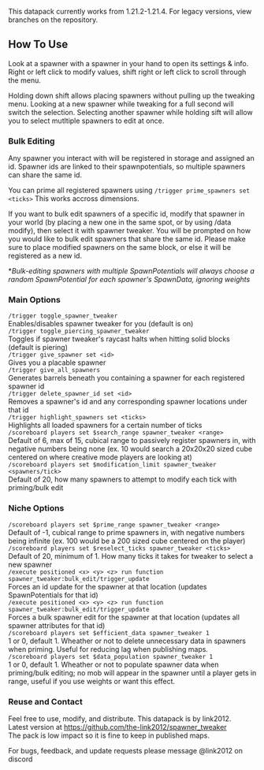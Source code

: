 This datapack currently works from 1.21.2-1.21.4. For legacy versions, view branches on the repository.<br>
## How To Use
Look at a spawner with a spawner in your hand to open its settings & info. Right or left click to modify values, shift right or left click to scroll through the menu. <br>

Holding down shift allows placing spawners without pulling up the tweaking menu. Looking at a new spawner while tweaking for a full second will switch the selection. Selecting another spawner while holding sift will allow you to select mutltiple spawners to edit at once. <br>

### Bulk Editing
Any spawner you interact with will be registered in storage and assigned an id. Spawner ids are linked to their spawnpotentials, so multiple spawners can share the same id.<br>

You can prime all registered spawners using `/trigger prime_spawners set <ticks>` This works accross dimensions.<br>

If you want to bulk edit spawners of a specific id, modify that spawner in your world (by placing a new one in the same spot, or by using /data modify), then select it with spawner tweaker. You will be prompted on how you would like to bulk edit spawners that share the same id. Please make sure to place modified spawners on the same block, or else it will be registered as a new id.<br>

**Bulk-editing spawners with multiple SpawnPotentials will always choose a random SpawnPotential for each spawner's SpawnData, ignoring weights*<br>

### Main Options
`/trigger toggle_spawner_tweaker`<br>
Enables/disables spawner tweaker for you (default is on)<br>
`/trigger toggle_piercing_spawner_tweaker`<br>
Toggles if spawner tweaker's raycast halts when hitting solid blocks (default is piering)<br>
`/trigger give_spawner set <id>`<br>
Gives you a placable spawner<br>
`/trigger give_all_spawners`<br>
Generates barrels beneath you containing a spawner for each registered spawner id<br>
`/trigger delete_spawner_id set <id>`<br>
Removes a spawner's id and any corresponding spawner locations under that id<br>
`/trigger highlight_spawners set <ticks>`<br>
Highlights all loaded spawners for a certain number of ticks<br>
`/scoreboard players set $search_range spawner_tweaker <range>`<br>
Default of 6, max of 15, cubical range to passively register spawners in, with negative numbers being none (ex. 10 would search a 20x20x20 sized cube centered on where creative mode players are looking at)<br>
`/scoreboard players set $modification_limit spawner_tweaker <spawners/tick>`<br>
Default of 20, how many spawners to attempt to modify each tick with priming/bulk edit<br>

### Niche Options
`/scoreboard players set $prime_range spawner_tweaker <range>`<br>
Default of -1, cubical range to prime spawners in, with negative numbers being infinite (ex. 100 would be a 200 sized cube centered on the player)<br>
`/scoreboard players set $reselect_ticks spawner_tweaker <ticks>`<br>
Default of 20, minimum of 1. How many ticks it takes for tweaker to select a new spawner<br>
`/execute positioned <x> <y> <z> run function spawner_tweaker:bulk_edit/trigger_update`<br>
Forces an id update for the spawner at that location (updates SpawnPotentials for that id)<br>
`/execute positioned <x> <y> <z> run function spawner_tweaker:bulk_edit/trigger_update`<br>
Forces a bulk spawner edit for the spawner at that location (updates all spawner attributes for that id)<br>
`/scoreboard players set $efficient_data spawner_tweaker 1`<br>
1 or 0, default 1. Wheather or not to delete unnecessary data in spawners when priming. Useful for reducing lag when publishing maps.<br>
`/scoreboard players set $data_population spawner_tweaker 1`<br>
1 or 0, default 1. Wheather or not to populate spawner data when priming/bulk editing; no mob will appear in the spawner until a player gets in range, useful if you use weights or want this effect.<br>

### Reuse and Contact
Feel free to use, modify, and distribute. This datapack is by link2012.<br>
Latest version at https://github.com/the-link2012/spawner_tweaker<br>
The pack is low impact so it is fine to keep in published maps.

For bugs, feedback, and update requests please message @link2012 on discord